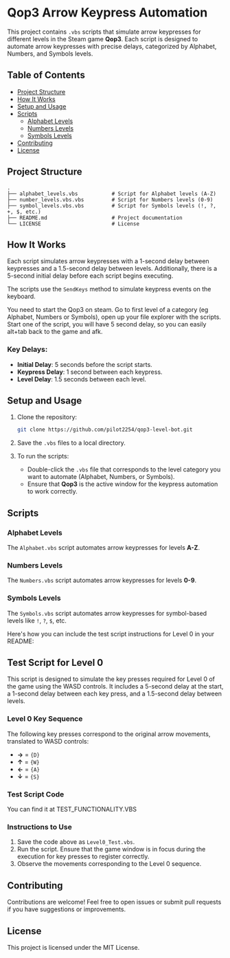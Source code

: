 # Qop3 Arrow Keypress Automation

This project contains `.vbs` scripts that simulate arrow keypresses for different levels in the Steam game **Qop3**. Each script is designed to automate arrow keypresses with precise delays, categorized by Alphabet, Numbers, and Symbols levels.

## Table of Contents
- [Project Structure](#project-structure)
- [How It Works](#how-it-works)
- [Setup and Usage](#setup-and-usage)
- [Scripts](#scripts)
  - [Alphabet Levels](#alphabet-levels)
  - [Numbers Levels](#numbers-levels)
  - [Symbols Levels](#symbols-levels)
- [Contributing](#contributing)
- [License](#license)

## Project Structure

```plaintext
.
├── alphabet_levels.vbs           # Script for Alphabet levels (A-Z)
├── number_levels.vbs.vbs         # Script for Numbers levels (0-9)
├── symbol_levels.vbs.vbs         # Script for Symbols levels (!, ?, +, $, etc.)
├── README.md                     # Project documentation
└── LICENSE                       # License
```

## How It Works

Each script simulates arrow keypresses with a 1-second delay between keypresses and a 1.5-second delay between levels. Additionally, there is a 5-second initial delay before each script begins executing.

The scripts use the `SendKeys` method to simulate keypress events on the keyboard.

You need to start the Qop3 on steam. Go to first level of a category (eg Alphabet, Numbers or Symbols), open up your file explorer with the scripts. Start one of the script, you will have 5 second delay, so you can easily alt+tab back to the game and afk.

### Key Delays:
- **Initial Delay**: 5 seconds before the script starts.
- **Keypress Delay**: 1 second between each keypress.
- **Level Delay**: 1.5 seconds between each level.

## Setup and Usage

1. Clone the repository:
   ```bash
   git clone https://github.com/pilot2254/qop3-level-bot.git
   ```

2. Save the `.vbs` files to a local directory.

3. To run the scripts:
   - Double-click the `.vbs` file that corresponds to the level category you want to automate (Alphabet, Numbers, or Symbols).
   - Ensure that **Qop3** is the active window for the keypress automation to work correctly.

## Scripts

### Alphabet Levels
The `Alphabet.vbs` script automates arrow keypresses for levels **A-Z**.

### Numbers Levels
The `Numbers.vbs` script automates arrow keypresses for levels **0-9**.

### Symbols Levels
The `Symbols.vbs` script automates arrow keypresses for symbol-based levels like `!`, `?`, `$`, etc.

Here's how you can include the test script instructions for Level 0 in your README:

## Test Script for Level 0

This script is designed to simulate the key presses required for Level 0 of the game using the WASD controls. It includes a 5-second delay at the start, a 1-second delay between each key press, and a 1.5-second delay between levels.

### Level 0 Key Sequence

The following key presses correspond to the original arrow movements, translated to WASD controls:

- **→** = `{D}`
- **↑** = `{W}`
- **←** = `{A}`
- **↓** = `{S}`

### Test Script Code
You can find it at TEST_FUNCTIONALITY.VBS

### Instructions to Use

1. Save the code above as `Level0_Test.vbs`.
2. Run the script. Ensure that the game window is in focus during the execution for key presses to register correctly.
3. Observe the movements corresponding to the Level 0 sequence.

## Contributing

Contributions are welcome! Feel free to open issues or submit pull requests if you have suggestions or improvements.

## License

This project is licensed under the MIT License.
